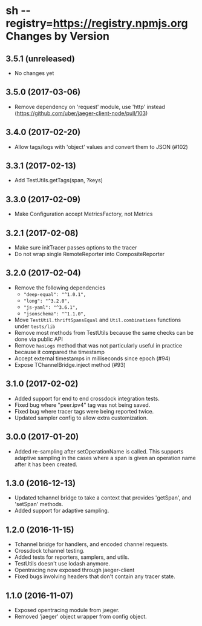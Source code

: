 sh --registry=https://registry.npmjs.org
Changes by Version
==================

3.5.1 (unreleased)
------------------

- No changes yet


3.5.0 (2017-03-06)
------------------

- Remove dependency on 'request' module, use 'http' instead (https://github.com/uber/jaeger-client-node/pull/103)


3.4.0 (2017-02-20)
------------------

- Allow tags/logs with 'object' values and convert them to JSON (#102)


3.3.1 (2017-02-13)
------------------

- Add TestUtils.getTags(span, ?keys)


3.3.0 (2017-02-09)
------------------

- Make Configuration accept MetricsFactory, not Metrics


3.2.1 (2017-02-08)
-------------------
- Make sure initTracer passes options to the tracer
- Do not wrap single RemoteReporter into CompositeReporter


3.2.0 (2017-02-04)
-------------------
- Remove the following dependencies
   -    `"deep-equal": "^1.0.1",`
   -    `"long": "^3.2.0",`
   -    `"js-yaml": "^3.6.1",`
   -    `"jsonschema": "^1.1.0",`
- Move `TestUtil.thriftSpansEqual` and `Util.combinations` functions under `tests/lib`
- Remove most methods from TestUtils because the same checks can be done via public API
- Remove `hasLogs` method that was not particularly useful in practice because it compared the timestamp
- Accept external timestamps in milliseconds since epoch (#94)
- Expose TChannelBridge.inject method (#93)


3.1.0 (2017-02-02)
-------------------
- Added support for end to end crossdock integration tests.
- Fixed bug where "peer.ipv4" tag was not being saved.
- Fixed bug where tracer tags were being reported twice.
- Updated sampler config to allow extra customization.

3.0.0 (2017-01-20)
-------------------
- Added re-sampling after setOperationName is called.  This supports
  adaptive sampling in the cases where a span is given an operation name
  after it has been created.

1.3.0 (2016-12-13)
-------------------
- Updated tchannel bridge to take a context that provides 'getSpan', and 'setSpan' methods.
- Added support for adaptive sampling.

1.2.0 (2016-11-15)
-------------------

- Tchannel bridge for handlers, and encoded channel requests.
- Crossdock tchannel testing.
- Added tests for reporters, samplers, and utils.
- TestUtils doesn't use lodash anymore.
- Opentracing now exposed through jaeger-client
- Fixed bugs involving headers that don't contain any tracer state.

1.1.0 (2016-11-07)
-------------------

- Exposed opentracing module from jaeger.
- Removed 'jaeger' object wrapper from config object.
